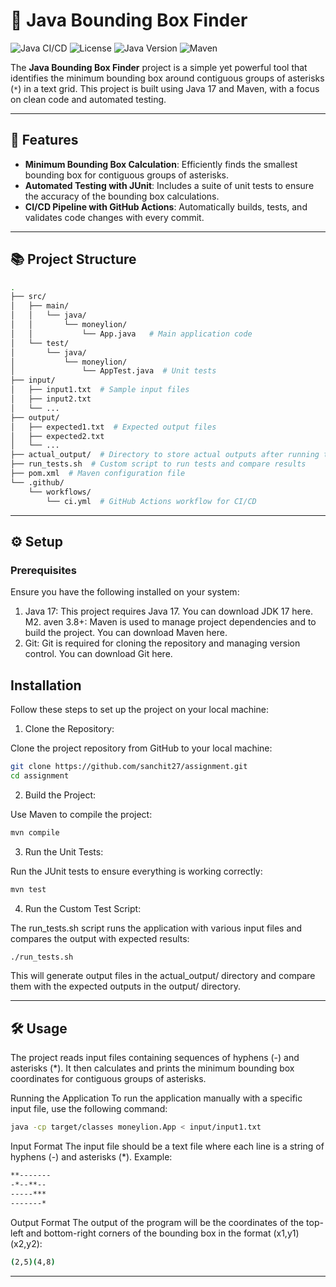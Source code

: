 # 🚀 Java Bounding Box Finder

![Java CI/CD](https://github.com/sanchit27/assignment/actions/workflows/ci.yml/badge.svg)
![License](https://img.shields.io/badge/license-MIT-blue.svg)
![Java Version](https://img.shields.io/badge/Java-17-007396.svg?logo=java&logoColor=white)
![Maven](https://img.shields.io/badge/Maven-3.8.4-C71A36.svg?logo=apache-maven&logoColor=white)

The **Java Bounding Box Finder** project is a simple yet powerful tool that identifies the minimum bounding box around contiguous groups of asterisks (`*`) in a text grid. This project is built using Java 17 and Maven, with a focus on clean code and automated testing.

---

## 🌟 Features

- **Minimum Bounding Box Calculation**: Efficiently finds the smallest bounding box for contiguous groups of asterisks.
- **Automated Testing with JUnit**: Includes a suite of unit tests to ensure the accuracy of the bounding box calculations.
- **CI/CD Pipeline with GitHub Actions**: Automatically builds, tests, and validates code changes with every commit.

---

## 📚 Project Structure

```bash
.
├── src/
│   ├── main/
│   │   └── java/
│   │       └── moneylion/
│   │           └── App.java   # Main application code
│   └── test/
│       └── java/
│           └── moneylion/
│               └── AppTest.java  # Unit tests
├── input/
│   ├── input1.txt  # Sample input files
│   ├── input2.txt
│   └── ...
├── output/
│   ├── expected1.txt  # Expected output files
│   ├── expected2.txt
│   └── ...
├── actual_output/  # Directory to store actual outputs after running tests
├── run_tests.sh  # Custom script to run tests and compare results
├── pom.xml  # Maven configuration file
└── .github/
    └── workflows/
        └── ci.yml  # GitHub Actions workflow for CI/CD
```
---
## ⚙️ Setup
### Prerequisites
Ensure you have the following installed on your system:

1. Java 17: This project requires Java 17. You can download JDK 17 here.
M2. aven 3.8+: Maven is used to manage project dependencies and to build the project. You can download Maven here.
3. Git: Git is required for cloning the repository and managing version control. You can download Git here.
   
## Installation
Follow these steps to set up the project on your local machine:

1. Clone the Repository:

Clone the project repository from GitHub to your local machine:
```bash
git clone https://github.com/sanchit27/assignment.git
cd assignment
```
2. Build the Project:

Use Maven to compile the project:

```bash
mvn compile
```
3. Run the Unit Tests:

Run the JUnit tests to ensure everything is working correctly:
```bash
mvn test
```
4. Run the Custom Test Script:

The run_tests.sh script runs the application with various input files and compares the output with expected results:

``` bash
./run_tests.sh
```
This will generate output files in the actual_output/ directory and compare them with the expected outputs in the output/ directory.

---

## 🛠 Usage
The project reads input files containing sequences of hyphens (-) and asterisks (*). It then calculates and prints the minimum bounding box coordinates for contiguous groups of asterisks.

Running the Application
To run the application manually with a specific input file, use the following command:
```bash
java -cp target/classes moneylion.App < input/input1.txt
```

Input Format
The input file should be a text file where each line is a string of hyphens (-) and asterisks (*). Example:
```bash
**-------
-*--**--
-----***
-------*
```

Output Format
The output of the program will be the coordinates of the top-left and bottom-right corners of the bounding box in the format (x1,y1)(x2,y2):
```bash
(2,5)(4,8)
```
---

